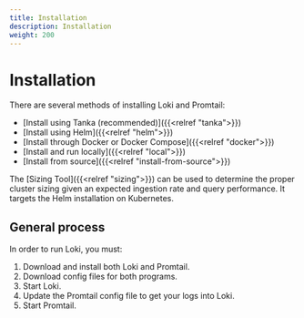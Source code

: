 ```yaml
---
title: Installation
description: Installation
weight: 200
---
```


# Installation

There are several methods of installing Loki and Promtail:

- [Install using Tanka (recommended)]({{<relref "tanka">}})
- [Install using Helm]({{<relref "helm">}})
- [Install through Docker or Docker Compose]({{<relref "docker">}})
- [Install and run locally]({{<relref "local">}})
- [Install from source]({{<relref "install-from-source">}})

The [Sizing Tool]({{<relref "sizing">}}) can be used to determine the proper cluster sizing
given an expected ingestion rate and query performance.  It targets the Helm
installation on Kubernetes.

## General process

In order to run Loki, you must:

1. Download and install both Loki and Promtail.
1. Download config files for both programs.
1. Start Loki.
1. Update the Promtail config file to get your logs into Loki.
1. Start Promtail.
